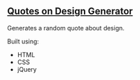 ## [Quotes on Design Generator](https://leoreeves.github.io/projects/quotes-on-design-generator/)

Generates a random quote about design.

Built using:

- HTML
- CSS
- jQuery